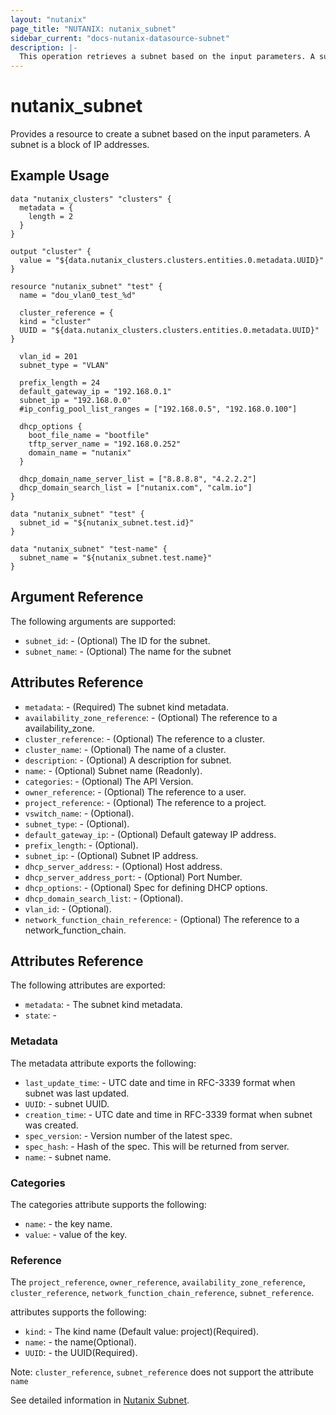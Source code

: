 ```yaml
---
layout: "nutanix"
page_title: "NUTANIX: nutanix_subnet"
sidebar_current: "docs-nutanix-datasource-subnet"
description: |-
  This operation retrieves a subnet based on the input parameters. A subnet is a block of IP addresses.
---
```


# nutanix_subnet

Provides a resource to create a subnet based on the input parameters. A subnet is a block of IP addresses.

## Example Usage

```hcl
data "nutanix_clusters" "clusters" {
  metadata = {
    length = 2
  }
}

output "cluster" {
  value = "${data.nutanix_clusters.clusters.entities.0.metadata.UUID}"
}

resource "nutanix_subnet" "test" {
  name = "dou_vlan0_test_%d"

  cluster_reference = {
  kind = "cluster"
  UUID = "${data.nutanix_clusters.clusters.entities.0.metadata.UUID}"
}

  vlan_id = 201
  subnet_type = "VLAN"

  prefix_length = 24
  default_gateway_ip = "192.168.0.1"
  subnet_ip = "192.168.0.0"
  #ip_config_pool_list_ranges = ["192.168.0.5", "192.168.0.100"]

  dhcp_options {
    boot_file_name = "bootfile"
    tftp_server_name = "192.168.0.252"
    domain_name = "nutanix"
  }

  dhcp_domain_name_server_list = ["8.8.8.8", "4.2.2.2"]
  dhcp_domain_search_list = ["nutanix.com", "calm.io"]
}

data "nutanix_subnet" "test" {
  subnet_id = "${nutanix_subnet.test.id}"
}

data "nutanix_subnet" "test-name" {
  subnet_name = "${nutanix_subnet.test.name}"
}
```

## Argument Reference

The following arguments are supported:

* `subnet_id`: - (Optional) The ID for the subnet.
* `subnet_name`: - (Optional) The name for the subnet



## Attributes Reference

* `metadata`: - (Required) The subnet kind metadata.
* `availability_zone_reference`: - (Optional) The reference to a availability_zone.
* `cluster_reference`: - (Optional) The reference to a cluster.
* `cluster_name`: - (Optional) The name of a cluster.
* `description`: - (Optional) A description for subnet.
* `name`: - (Optional) Subnet name (Readonly).
* `categories`: - (Optional) The API Version.
* `owner_reference`: - (Optional) The reference to a user.
* `project_reference`: - (Optional) The reference to a project.
* `vswitch_name`: - (Optional).
* `subnet_type`: - (Optional).
* `default_gateway_ip`: - (Optional) Default gateway IP address.
* `prefix_length`: - (Optional).
* `subnet_ip`: - (Optional) Subnet IP address.
* `dhcp_server_address`: - (Optional) Host address.
* `dhcp_server_address_port`: - (Optional) Port Number.
* `dhcp_options`: - (Optional) Spec for defining DHCP options.
* `dhcp_domain_search_list`: - (Optional).
* `vlan_id`: - (Optional).
* `network_function_chain_reference`: - (Optional) The reference to a network_function_chain.

## Attributes Reference

The following attributes are exported:

* `metadata`: - The subnet kind metadata.
* `state`: -

### Metadata

The metadata attribute exports the following:

* `last_update_time`: - UTC date and time in RFC-3339 format when subnet was last updated.
* `UUID`: - subnet UUID.
* `creation_time`: - UTC date and time in RFC-3339 format when subnet was created.
* `spec_version`: - Version number of the latest spec.
* `spec_hash`: - Hash of the spec. This will be returned from server.
* `name`: - subnet name.

### Categories

The categories attribute supports the following:

* `name`: - the key name.
* `value`: - value of the key.

### Reference

The `project_reference`, `owner_reference`, `availability_zone_reference`, `cluster_reference`, `network_function_chain_reference`, `subnet_reference`.

attributes supports the following:

* `kind`: - The kind name (Default value: project)(Required).
* `name`: - the name(Optional).
* `UUID`: - the UUID(Required).

Note: `cluster_reference`, `subnet_reference` does not support the attribute `name`

See detailed information in [Nutanix Subnet](http://developer.nutanix.com/reference/prism_central/v3/#definitions-subnet_resources).
